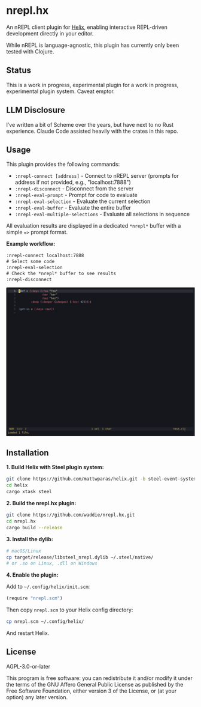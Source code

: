 # nrepl.hx

An nREPL client plugin for [Helix](https://github.com/helix-editor/helix/), enabling interactive REPL-driven development directly in your editor.

While nREPL is language-agnostic, this plugin has currently only been tested with Clojure.

## Status

This is a work in progress, experimental plugin for a work in progress, experimental plugin system. Caveat emptor.

## LLM Disclosure

I’ve written a bit of Scheme over the years, but have next to no Rust experience. Claude Code assisted heavily with the crates in this repo.

## Usage

This plugin provides the following commands:

- `:nrepl-connect [address]` - Connect to nREPL server (prompts for address if not provided, e.g., "localhost:7888")
- `:nrepl-disconnect` - Disconnect from the server
- `:nrepl-eval-prompt` - Prompt for code to evaluate
- `:nrepl-eval-selection` - Evaluate the current selection
- `:nrepl-eval-buffer` - Evaluate the entire buffer
- `:nrepl-eval-multiple-selections` - Evaluate all selections in sequence

All evaluation results are displayed in a dedicated `*nrepl*` buffer with a simple `=>` prompt format.

**Example workflow:**
```
:nrepl-connect localhost:7888
# Select some code
:nrepl-eval-selection
# Check the *nrepl* buffer to see results
:nrepl-disconnect
```

![A asciinema recording of interacting with a Clojure nREPL in Helix](https://github.com/waddie/nrepl.hx/blob/main/images/nrepl.gif?raw=true)

## Installation

**1. Build Helix with Steel plugin system:**

```sh
git clone https://github.com/mattwparas/helix.git -b steel-event-system
cd helix
cargo xtask steel
```

**2. Build the nrepl.hx plugin:**

```sh
git clone https://github.com/waddie/nrepl.hx.git
cd nrepl.hx
cargo build --release
```

**3. Install the dylib:**

```sh
# macOS/Linux
cp target/release/libsteel_nrepl.dylib ~/.steel/native/
# or .so on Linux, .dll on Windows
```

**4. Enable the plugin:**

Add to `~/.config/helix/init.scm`:

```scheme
(require "nrepl.scm")
```

Then copy `nrepl.scm` to your Helix config directory:

```sh
cp nrepl.scm ~/.config/helix/
```

And restart Helix.

## License

AGPL-3.0-or-later

This program is free software: you can redistribute it and/or modify it under the terms of the GNU Affero General Public License as published by the Free Software Foundation, either version 3 of the License, or (at your option) any later version.
